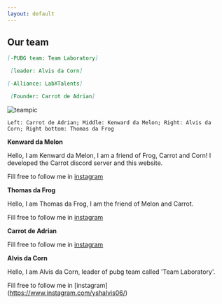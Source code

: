 ```yaml
---
layout: default 
--- 
```


## Our team

```md
[-PUBG team: Team Laboratory]

 [leader: Alvis da Corn]
```
```md
[-Alliance: LabXTalents]

 [Founder: Carrot de Adrian]
```

![teampic](https://user-images.githubusercontent.com/77493028/104924892-0add9080-59d9-11eb-91a3-ed00fd0428d2.jpeg)

`Left: Carrot de Adrian; Middle: Kenward da Melon; Right: Alvis da Corn; Right bottom: Thomas da Frog`

  **Kenward da Melon**
  
  Hello, I am Kenward da Melon, I am a friend of Frog, Carrot and Corn! I developed the Carrot discord server and this website. 
  
  Fill free to follow me in [instagram](https://www.instagram.com/kenwardc_1122/)
  
  **Thomas da Frog**
  
  Hello, I am Thomas da Frog, I am the friend of Melon and Carrot.
  
  Fill free to follow me in [instagram](https://www.instagram.com/thomasng.203/)
  
  **Carrot de Adrian**

  
  Fill free to follow me in [instagram](https://www.instagram.com/skyeccho/)
  
  **Alvis da Corn**
  
  Hello, I am Alvis da Corn, leader of pubg team called 'Team Laboratory'.
  
  Fill free to follow me in [instagram] (https://www.instagram.com/yshalvis06/)
